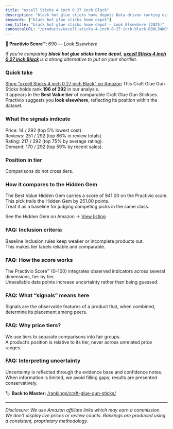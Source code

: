 ```yaml
---
title: "uxcell Sticks 4 inch 0 27 inch Black"
description: "black hot glue sticks home depot: Data-driven ranking using the Practivio Score™. Positioned by quality, value, demand, findability, momentum."
keywords: ["black hot glue sticks home depot"]
seo_title: "black hot glue sticks home depot — Look Elsewhere (2025)"
canonicalURL: "/products/uxcell-sticks-4-inch-0-27-inch-black-B08L34KDY9/"
---
```


**🚫 Practivio Score™:** 690 — _Look Elsewhere_


*If you're comparing **black hot glue sticks home depot**, **[uxcell Sticks 4 inch 0 27 inch Black](https://www.amazon.com/dp/B08L34KDY9?tag=practivio-20)** is a strong alternative to put on your shortlist.*
### Quick take
[Shop “uxcell Sticks 4 inch 0 27 inch Black” on Amazon](https://www.amazon.com/dp/B08L34KDY9?tag=practivio-20)
This Craft Glue Gun Sticks holds rank **196 of 292** in our analysis.  
It appears in the **Best Value tier** of comparable Craft Glue Gun Stickses.  
Practivio suggests you **look elsewhere**, reflecting its position within the dataset.

### What the signals indicate
Price: 14 / 292 (top 5% lowest cost).  
Reviews: 251 / 292 (top 86% in review totals).  
Rating: 217 / 292 (top 75% by average rating).  
Demand: 170 / 292 (top 59% by recent sales).

### Position in tier
Comparisons do not cross tiers.

### How it compares to the Hidden Gem
The Best Value Hidden Gem carries a score of 941.00 on the Practivio scale.  
This pick trails the Hidden Gem by 251.00 points.  
Treat it as a baseline for judging competing picks in the same class.  

See the Hidden Gem on Amazon → [View listing](https://www.amazon.com/dp/B06W2NBCW5?tag=practivio-20)

### FAQ: Inclusion criteria
Baseline inclusion rules keep weaker or incomplete products out.  
This makes tier labels reliable and comparable.

### FAQ: How the score works
The Practivio Score™ (0–100) integrates observed indicators across several dimensions, tier by tier.  
Unavailable data points increase uncertainty rather than being guessed.

### FAQ: What “signals” means here
Signals are the observable features of a product that, when combined, determine its placement among peers.

### FAQ: Why price tiers?
We use tiers to separate comparisons into fair groups.  
A product’s position is relative to its tier, never across unrelated price ranges.

### FAQ: Interpreting uncertainty
Uncertainty is reflected through the evidence base and confidence notes.  
When information is limited, we avoid filling gaps; results are presented conservatively.


🏷️ **Back to Master:** [/rankings/craft-glue-gun-sticks/](/rankings/craft-glue-gun-sticks/)

---
_Disclosure: We use Amazon affiliate links which may earn a commission. We don’t display live prices or review counts. Rankings are produced using a consistent, proprietary methodology._
